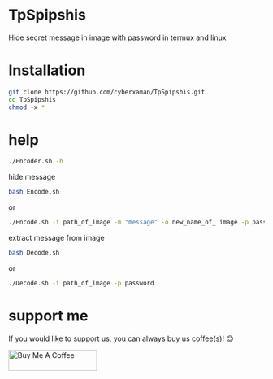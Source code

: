 # TpSpipshis
Hide secret message in image with password in termux and linux


# Installation
```bash
git clone https://github.com/cyberxaman/TpSpipshis.git
cd TpSpipshis
chmod +x *
```


# help
```bash
./Encoder.sh -h
```

hide message
```bash
bash Encode.sh
```

or 
```bash
./Encode.sh -i path_of_image -m "message" -o new_name_of_ image -p password
```


 
extract message from image
```bash 
bash Decode.sh
```

or 
```bash
./Decode.sh -i path_of_image -p password
```

# support me

If you would like to support us, you can always buy us coffee(s)! 😊

<a href="https://www.buymeacoffee.com/cyberxeal" target="_blank"><img src="https://cdn.buymeacoffee.com/buttons/default-orange.png" alt="Buy Me A Coffee" height="41" width="174"></a>

